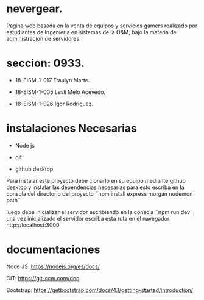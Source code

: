 # nevergear.

Pagina web basada en la venta de equipos y servicios gamers realizado por estudiantes de Ingenieria en sistemas de la O&M, bajo la materia de administracion de servidores.

# seccion: 0933.

- 18-EISM-1-017 Fraulyn Marte.

- 18-EISM-1-005 Lesli Melo Acevedo.

- 18-EISM-1-026 Igor Rodriguez.

# instalaciones Necesarias

- Node js

- git

- github desktop


Para instalar este proyecto debe clonarlo en su equipo mediante github desktop y instalar las dependencias necesarias para esto escriba en la consola del directorio del proyecto
¨npm install express morgan nodemon path¨

luego debe inicializar el servidor escribiendo en la consola ¨npm run dev¨, una vez inicializado el servidor escriba esta ruta en el navegador http://localhost:3000 

# documentaciones

Node JS: https://nodejs.org/es/docs/

GIT: https://git-scm.com/doc

Bootstrap: https://getbootstrap.com/docs/4.1/getting-started/introduction/



